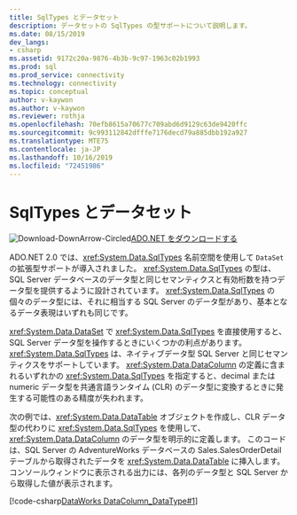 ```yaml
---
title: SqlTypes とデータセット
description: データセットの SqlTypes の型サポートについて説明します。
ms.date: 08/15/2019
dev_langs:
- csharp
ms.assetid: 9172c20a-9876-4b3b-9c97-1963c02b1993
ms.prod: sql
ms.prod_service: connectivity
ms.technology: connectivity
ms.topic: conceptual
author: v-kaywon
ms.author: v-kaywon
ms.reviewer: rothja
ms.openlocfilehash: 70efb8615a70677c709abd6d9129c63de9420ffc
ms.sourcegitcommit: 9c993112842dfffe7176decd79a885dbb192a927
ms.translationtype: MTE75
ms.contentlocale: ja-JP
ms.lasthandoff: 10/16/2019
ms.locfileid: "72451986"
---
```

# <a name="sqltypes-and-the-dataset"></a>SqlTypes とデータセット

![Download-DownArrow-Circled](../../../ssdt/media/download.png)[ADO.NET をダウンロードする](../../sql-connection-libraries.md#anchor-20-drivers-relational-access)

ADO.NET 2.0 では、<xref:System.Data.SqlTypes> 名前空間を使用して `DataSet` の拡張型サポートが導入されました。 <xref:System.Data.SqlTypes> の型は、SQL Server データベースのデータ型と同じセマンティクスと有効桁数を持つデータ型を提供するように設計されています。 <xref:System.Data.SqlTypes> の個々のデータ型には、それに相当する SQL Server のデータ型があり、基本となるデータ表現はいずれも同じです。  
  
<xref:System.Data.DataSet> で <xref:System.Data.SqlTypes> を直接使用すると、SQL Server データ型を操作するときにいくつかの利点があります。 <xref:System.Data.SqlTypes> は、ネイティブデータ型 SQL Server と同じセマンティクスをサポートしています。 <xref:System.Data.DataColumn> の定義に含まれるいずれかの <xref:System.Data.SqlTypes> を指定すると、decimal または numeric データ型を共通言語ランタイム (CLR) のデータ型に変換するときに発生する可能性のある精度が失われます。  

次の例では、<xref:System.Data.DataTable> オブジェクトを作成し、CLR データ型の代わりに <xref:System.Data.SqlTypes> を使用して、<xref:System.Data.DataColumn> のデータ型を明示的に定義します。 このコードは、SQL Server の AdventureWorks データベースの Sales.SalesOrderDetail テーブルから取得されたデータを <xref:System.Data.DataTable> に挿入します。 コンソールウィンドウに表示される出力には、各列のデータ型と SQL Server から取得した値が表示されます。  
  
[!code-csharp[DataWorks DataColumn_DataType#1](~/../sqlclient/doc/samples/DataColumn_DataType.cs#1)]

